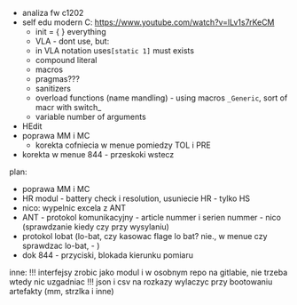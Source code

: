 - analiza fw c1202
- self edu modern C: https://www.youtube.com/watch?v=lLv1s7rKeCM
	- init = { }  everything
	- VLA - dont use, but:
	-  in VLA notation  uses``[static 1]`` must exists
	- compound literal
	- macros
	- pragmas???
	- sanitizers
	- overload functions (name mandling) - using macros ``_Generic``, sort of macr with switch_
	- variable number of arguments
- HEdit
- poprawa MM i MC
	- korekta cofniecia w menue pomiedzy TOL i PRE
- korekta w menue 844 - przeskoki wstecz 


plan:
- poprawa MM i MC
- HR modul - battery check i resolution, usuniecie HR - tylko HS
- nico:  wypelnic excela z ANT
- ANT - protokol komunikacyjny - article nummer i serien nummer - nico (sprawdzanie kiedy czy przy wysylaniu)
- protokol lobat (lo-bat, czy kasowac flage lo bat? nie., w menue czy sprawdzac lo-bat, - )
- dok 844 - przyciski, blokada kierunku pomiaru


inne:
!!! interfejsy zrobic jako modul i w osobnym repo na gitlabie, nie trzeba wtedy nic uzgadniac !!!
json i csv na rozkazy
wylaczyc przy bootowaniu artefakty (mm, strzlka i inne)